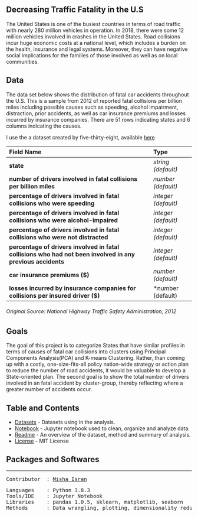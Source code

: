 ## **Decreasing Traffic Fatality in the U.S**

The United States is one of the busiest countries in terms of road traffic with nearly 280 million vehicles in operation. In 2018, there were some 12 million vehicles involved in crashes in the United States. Road collisions incur huge economic costs at a national level, which includes a burden on the health, insurance and legal systems. Moreover, they can have negative social implications for the families of those involved as well as on local communities.

**Data**
---
The data set below shows the distribution of fatal car accidents throughout the U.S. This is a sample from 2012 of reported fatal collisions per billion miles including possible causes such as speeding, alcohol impairment, distraction, prior accidents, as well as car insurance premiums and losses incurred by insurance companies. There are 51 rows indicating states and 6 columns indicating the causes.

I use the a dataset created by five-thirty-eight, available [here](https://datahub.io/five-thirty-eight/bad-drivers)

| Field Name      | Type                                                    | 
| :---         | :---              | 
| **state**   | *string (default)*        | 
| **number of drivers involved in fatal collisions per billion miles**     | *number (default)*          |
| **percentage of drivers involved in fatal collisions who were speeding**     | *integer (default)*          | 
| **percentage of drivers involved in fatal collisions who were alcohol-impaired**     | *integer (default)*          | 
| **percentage of drivers involved in fatal collisions who were not distracted**     | *integer (default)*          | 
| **percentage of drivers involved in fatal collisions who had not been involved in any previous accidents**    | *integer (default)*          | 
| **car insurance premiums ($)**     | *number (default)*          | 
| **losses incurred by insurance companies for collisions per insured driver ($)**     | *number (default)          | 

###### *Original Source: National Highway Traffic Safety Administration, 2012*

**Goals**
---
The goal of this project is to categorize States that have similar profiles in terms of causes of fatal car collisions into clusters using Principal Components Analysis(PCA) and K-means Clustering. Rather, than coming up with a costly, one-size-fits-all policy nation-wide strategy or action plan to reduce the number of road accidents, it would be valuable to develop a State-oriented plan. The second goal is to show the total number of drivers involved in an fatal accident by cluster-group, thereby reflecting where a greater number of accidents occur. 

**Table and Contents**
---
* [Datasets](https://github.com/mishaisran/Projects/tree/master/Decreasing%20Traffic%20Fatality%20in%20the%20U.S/Datasets) - Datasets using in the analysis.
* [Notebook](https://github.com/mishaisran/Projects/blob/master/Decreasing%20Traffic%20Fatality%20in%20the%20U.S/Notebook/traffic_fatality.ipynb) - Jupyter notebook used to clean, organize and analyze data.
* [Readme](https://github.com/mishaisran/Projects/blob/master/Decreasing%20Traffic%20Fatality%20in%20the%20U.S/Readme.MD) - An overview of the dataset, method and summary of analysis.
* [License](https://github.com/mishaisran/Projects/blob/master/LICENSE) - MIT License


**Packages and Softwares**
---
---
<pre>
Contributor  : <a href=https://github.com/Al-Cap>Misha Isran</a>
</pre>

<pre>
Languages    : Python 3.8.3
Tools/IDE    : Jupyter Notebook
Libraries    : pandas 1.0.5, sklearn, matplotlib, seaborn
Methods      : Data wrangling, plotting, dimensionality reduction, and K-means clustering.
</pre>
  </tbody>
</table>
